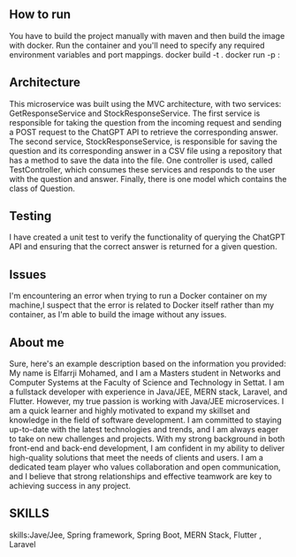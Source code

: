 

## **How to run**
You have to build the project manually with maven and then build the image with docker. Run the container and  you'll need to specify any required environment variables and port mappings.
 docker build -t <image-name> .
 docker run -p <host-port>:<container-port> <image-name>

## **Architecture**

This microservice was built using the MVC architecture, with two services: GetResponseService and StockResponseService.
The first service is responsible for taking the question from the incoming request and sending a POST request to the ChatGPT API to retrieve the corresponding answer.
The second service, StockResponseService, is responsible for saving the question and its corresponding answer in a CSV file using a repository that has a method to save the data into the file.
One controller is used, called TestController, which consumes these services and responds to the user with the question and answer.
Finally, there is one model which contains the class of Question.

## **Testing**
I have created a unit test to verify the functionality of querying the ChatGPT API and ensuring that the correct answer is returned for a given question.

## **Issues**
I'm encountering an error when trying to run a Docker container on my machine,I suspect that the error is related to Docker itself rather than my container, as I'm able to build the image without any issues.

## **About me**
Sure, here's an example description based on the information you provided:
My name is Elfarrji Mohamed, and I am a Masters student in Networks and Computer Systems at the Faculty of Science and Technology in Settat. I am a fullstack developer with experience in Java/JEE, MERN stack, Laravel, and Flutter. However, my true passion is working with Java/JEE microservices.
I am a quick learner and highly motivated to expand my skillset and knowledge in the field of software development. I am committed to staying up-to-date with the latest technologies and trends, and I am always eager to take on new challenges and projects.
With my strong background in both front-end and back-end development, I am confident in my ability to deliver high-quality solutions that meet the needs of clients and users. I am a dedicated team player who values collaboration and open communication, and I believe that strong relationships and effective teamwork are key to achieving success in any project.

## **SKILLS**
skills:Jave/Jee, Spring framework, Spring Boot, MERN Stack, Flutter , Laravel
